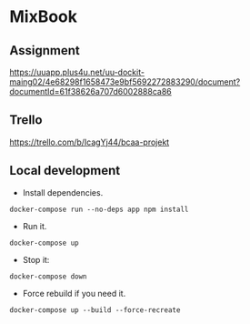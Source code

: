 # MixBook

## Assignment 
https://uuapp.plus4u.net/uu-dockit-maing02/4e68298f1658473e9bf5692272883290/document?documentId=61f38626a707d6002888ca86

## Trello
https://trello.com/b/IcagYj44/bcaa-projekt

## Local development
- Install dependencies.

`docker-compose run --no-deps app npm install`

- Run it.

`docker-compose up`

- Stop it:

`docker-compose down`
  
- Force rebuild if you need it.

`docker-compose up --build --force-recreate`